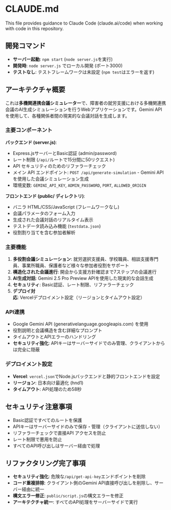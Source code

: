 # CLAUDE.md

This file provides guidance to Claude Code (claude.ai/code) when working with code in this repository.

## 開発コマンド

- **サーバー起動**: `npm start` (`node server.js`を実行)
- **開発時**: `node server.js` でローカル開発 (ポート3000)
- **テストなし**: テストフレームワークは未設定 (`npm test`はエラーを返す)

## アーキテクチャ概要

これは**多機関連携会議シミュレーター**で、障害者の就労支援における多機関連携会議のAI生成シミュレーションを行うWebアプリケーションです。Gemini APIを使用して、各種関係者間の現実的な会議対話を生成します。

### 主要コンポーネント

**バックエンド (server.js)**:
- Express.jsサーバーとBasic認証 (admin/password)
- レート制限 (`/api/`ルートで15分間に50リクエスト)
- API セキュリティのためのリファラーチェック
- メイン API エンドポイント: `POST /api/generate-simulation` - Gemini APIを使用した会議シミュレーション生成
- 環境変数: `GEMINI_API_KEY`, `ADMIN_PASSWORD`, `PORT`, `ALLOWED_ORIGIN`

**フロントエンド (public/ ディレクトリ)**:
- バニラ HTML/CSS/JavaScript (フレームワークなし)
- 会議パラメータのフォーム入力
- 生成された会議対話のリアルタイム表示
- テストデータ読み込み機能 (`testdata.json`)
- 役割割り当てを含む参加者解析

### 主要機能

1. **多役割会議シミュレーション**: 就労選択支援員、学校職員、相談支援専門員、事業所職員、保護者など様々な参加者役割をサポート
2. **構造化された会議進行**: 開会から支援方針確認まで7ステップの会議進行
3. **AI生成対話**: Gemini 2.5 Pro Preview APIを使用した現実的な会話生成
4. **セキュリティ**: Basic認証、レート制限、リファラーチェック
5. **デプロイ対応**: Vercelデプロイメント設定（リージョンとタイムアウト設定）

### API連携

- Google Gemini API (generativelanguage.googleapis.com) を使用
- 役割説明と会議構造を含む詳細なプロンプト
- タイムアウトとAPIエラーのハンドリング
- **セキュリティ強化**: APIキーはサーバーサイドでのみ管理、クライアントからは完全に隠蔽

### デプロイメント設定

- **Vercel**: `vercel.json`でNode.jsバックエンドと静的フロントエンドを設定
- **リージョン**: 日本向け最適化 (hnd1)
- **タイムアウト**: API処理のため58秒

## セキュリティ注意事項

- Basic認証ですべてのルートを保護
- APIキーはサーバーサイドのみで保存・管理（クライアントに送信しない）
- リファラーチェックで直接API アクセスを防止
- レート制限で悪用を防止
- すべてのAPI呼び出しはサーバー経由で処理

## リファクタリング完了事項

- **セキュリティ強化**: 危険な`/api/get-api-key`エンドポイントを削除
- **コード重複排除**: クライアント側のGemini API直接呼び出しを削除し、サーバー経由に統一
- **構文エラー修正**: `public/script.js`の構文エラーを修正
- **アーキテクチャ統一**: すべてのAPI処理をサーバーサイドで実行